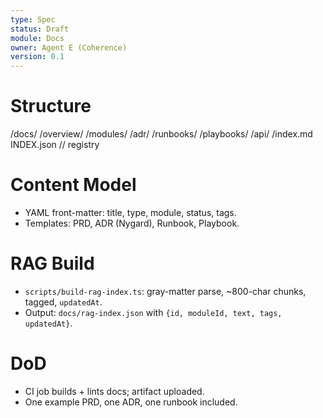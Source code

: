```yaml
---
type: Spec
status: Draft
module: Docs
owner: Agent E (Coherence)
version: 0.1
---
```


# Structure
/docs/
  /overview/
  /modules/
  /adr/
  /runbooks/
  /playbooks/
  /api/
  /index.md
  INDEX.json       // registry

# Content Model
- YAML front-matter: title, type, module, status, tags.
- Templates: PRD, ADR (Nygard), Runbook, Playbook.

# RAG Build
- `scripts/build-rag-index.ts`: gray-matter parse, ~800-char chunks, tagged, `updatedAt`.
- Output: `docs/rag-index.json` with `{id, moduleId, text, tags, updatedAt}`.

# DoD
- CI job builds + lints docs; artifact uploaded.
- One example PRD, one ADR, one runbook included.